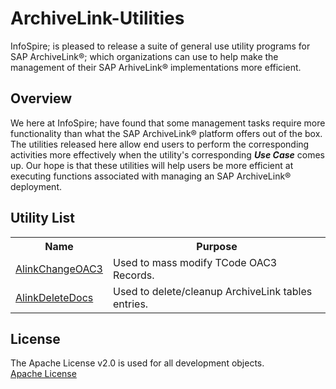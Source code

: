 # ArchiveLink-Utilities
InfoSpire; is pleased to release a suite of general use utility programs for SAP ArchiveLink&#174;; which organizations can use to help make the management of their SAP ArhiveLink&#174; implementations more efficient.

## Overview
We here at InfoSpire; have found that some management tasks require more functionality than what the SAP ArchiveLink&#174; platform offers out of the box. The utilities released here allow end users to perform the corresponding activities more effectively when the utility's corresponding _**Use Case**_ comes up. Our hope is that these utilities will help users be more efficient at executing functions associated with managing an SAP ArchiveLink&#174; deployment.

## Utility List
<table>
  <tr>
    <th>Name</th>
    <th>Purpose</th> 
  </tr>
  <tr>
    <td><a href="AlinkChangeOAC3">AlinkChangeOAC3</a></td>
    <td>Used to mass modify TCode OAC3 Records.</td> 
  </tr>
  <tr>
    <td><a href="AlinkDeleteDocs">AlinkDeleteDocs</a></td>
    <td>Used to delete/cleanup ArchiveLink tables entries.</td> 
  </tr>
</table>
 
## License
The Apache License v2.0 is used for all development objects.<br>
[Apache License](LICENSE)
